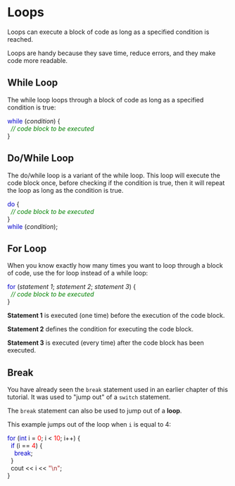 <b><h1>Loops</h1></b>
Loops can execute a block of code as long as a specified condition is reached.

Loops are handy because they save time, reduce errors, and they make code more readable.

<b><h2>While Loop</h2></b>
The while loop loops through a block of code as long as a specified condition is true:

<span class="javakeywordcolor" style="color:mediumblue">while</span> (<em>condition</em>) {<br><span class="javanumbercolor" style="color:red">
</span>    <i>&nbsp; <span class="commentcolor" style="color:green">// code block to be executed</span></i><br></span><span class="javanumbercolor" style="color:red">
</span>
}

<b><h2>Do/While Loop</h2></b>
The do/while loop is a variant of the while loop. This loop will execute the code block once, before checking if the condition is true, then it will repeat the loop as long as the condition is true.

<span class="javakeywordcolor" style="color:mediumblue">do</span> {<br><span class="javanumbercolor" style="color:red">
</span>    <i>&nbsp; <span class="commentcolor" style="color:green">// code block to be executed<br></span>
</i>}<br>
<span class="javakeywordcolor" style="color:mediumblue">while</span> (<em>condition</em>);

<b><h2>For Loop</h2></b>
When you know exactly how many times you want to loop through a block of code, use the for loop instead of a while loop:

<span class="javakeywordcolor" style="color:mediumblue">for</span> (<i>statement 1</i>;<i> statement 2</i>;<i> statement 3</i>) {<br><span class="javanumbercolor" style="color:red">
</span>    &nbsp; <i><span class="commentcolor" style="color:green">// code block to be executed</span></i><br></span><span class="javanumbercolor" style="color:red">
</span> }

<p><strong>Statement 1</strong> is executed (one time) before the execution of the code block.</p>
<p><strong>Statement 2</strong> defines the condition for executing the code block.</p>
<p><strong>Statement 3</strong> is executed (every time) after the code block has been executed.</p>

<b><h2>Break</h2></b>
<p>You have already seen the <code class="w3-codespan">break</code> statement used in an earlier chapter of this tutorial. It was used to "jump out" of a <code class="w3-codespan">switch</code> statement.</p>
<p>The <code class="w3-codespan">break</code> statement can also be used to jump out of a 
<strong>loop</strong>.</p>
<p>This example jumps out of the loop when <code class="w3-codespan">i</code> is equal to 4:</p>

<span class="javakeywordcolor" style="color:mediumblue">for</span> (<span class="javakeywordcolor" style="color:mediumblue">int</span> i = <span class="javanumbercolor" style="color:red">0</span>; i &lt; <span class="javanumbercolor" style="color:red">10</span>; i++) {<br>&nbsp; <span class="javakeywordcolor" style="color:mediumblue">if</span> (i == <span class="javanumbercolor" style="color:red">4</span>) {<br>&nbsp;&nbsp;&nbsp; <span class="javanumbercolor" style="color:red">
</span>  <span class="javakeywordcolor" style="color:mediumblue">break</span>;<br>&nbsp; }<br>&nbsp; cout &lt;&lt; i &lt;&lt; <span class="javastringcolor" style="color:brown">"\n"</span>;<br>} 


